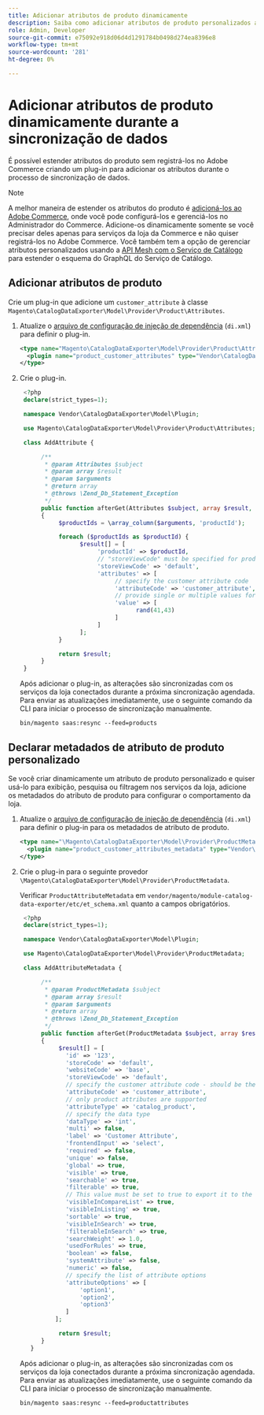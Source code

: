 ```yaml
---
title: Adicionar atributos de produto dinamicamente
description: Saiba como adicionar atributos de produto personalizados ao feed de exportação de dados de forma dinâmica durante o processo de sincronização de dados.
role: Admin, Developer
source-git-commit: e75092e918d06d4d1291784b0498d274ea8396e8
workflow-type: tm+mt
source-wordcount: '281'
ht-degree: 0%

---
```


# Adicionar atributos de produto dinamicamente durante a sincronização de dados

É possível estender atributos do produto sem registrá-los no Adobe Commerce criando um plug-in para adicionar os atributos durante o processo de sincronização de dados.

>[!NOTE]
>
>A melhor maneira de estender os atributos do produto é [adicioná-los ao Adobe Commerce](extensibility-and-customizations.md#add-product-attributes-to-adobe-commerce), onde você pode configurá-los e gerenciá-los no Administrador do Commerce. Adicione-os dinamicamente somente se você precisar deles apenas para serviços da loja da Commerce e não quiser registrá-los no Adobe Commerce. Você também tem a opção de gerenciar atributos personalizados usando a [API Mesh com o Serviço de Catálogo](../catalog-service/mesh.md) para estender o esquema do GraphQL do Serviço de Catálogo.

## Adicionar atributos de produto

Crie um plug-in que adicione um `customer_attribute` à classe `Magento\CatalogDataExporter\Model\Provider\Product\Attributes`.

1. Atualize o [arquivo de configuração de injeção de dependência](https://developer.adobe.com/commerce/php/development/build/dependency-injection-file/) (`di.xml`) para definir o plug-in.

   ```xml
   <type name="Magento\CatalogDataExporter\Model\Provider\Product\Attributes">
     <plugin name="product_customer_attributes" type="Vendor\CatalogDataExporter\Model\Plugin\AddAttribute"/>
   </type>
   ```

1. Crie o plug-in.

   ```php
    <?php
    declare(strict_types=1);
   
    namespace Vendor\CatalogDataExporter\Model\Plugin;
   
    use Magento\CatalogDataExporter\Model\Provider\Product\Attributes;
   
    class AddAttribute {
   
         /**
          * @param Attributes $subject
          * @param array $result
          * @param $arguments
          * @return array
          * @throws \Zend_Db_Statement_Exception
          */
         public function afterGet(Attributes $subject, array $result, $arguments): array
         {
              $productIds = \array_column($arguments, 'productId');
   
              foreach ($productIds as $productId) {
                    $result[] = [
                         'productId' => $productId,
                         // "storeViewCode" must be specified for products where the customer attribute value should be set
                         'storeViewCode' => 'default',
                         'attributes' => [
                              // specify the customer attribute code
                              'attributeCode' => 'customer_attribute',
                              // provide single or multiple values for the attribute
                              'value' => [
                                    rand(41,43)
                              ]
                         ]
                    ];
              }
   
              return $result;
         }
    }
   ```

   Após adicionar o plug-in, as alterações são sincronizadas com os serviços da loja conectados durante a próxima sincronização agendada. Para enviar as atualizações imediatamente, use o seguinte comando da CLI para iniciar o processo de sincronização manualmente.

   ```
   bin/magento saas:resync --feed=products
   ```

## Declarar metadados de atributo de produto personalizado

Se você criar dinamicamente um atributo de produto personalizado e quiser usá-lo para exibição, pesquisa ou filtragem nos serviços da loja, adicione os metadados do atributo de produto para configurar o comportamento da loja.

1. Atualize o [arquivo de configuração de injeção de dependência](https://developer.adobe.com/commerce/php/development/build/dependency-injection-file/) (`di.xml`) para definir o plug-in para os metadados de atributo de produto.

   ```xml
   <type name="\Magento\CatalogDataExporter\Model\Provider\ProductMetadata">
     <plugin name="product_customer_attributes_metadata" type="Vendor\CatalogDataExporter\Model\Plugin\AddAttributeMetadata"/>
   </type>
   ```

1. Crie o plug-in para o seguinte provedor `\Magento\CatalogDataExporter\Model\Provider\ProductMetadata`.

   Verificar `ProductAttributeMetadata` em `vendor/magento/module-catalog-data-exporter/etc/et_schema.xml` quanto a campos obrigatórios.

   ```php
    <?php
    declare(strict_types=1);
   
    namespace Vendor\CatalogDataExporter\Model\Plugin;
   
    use Magento\CatalogDataExporter\Model\Provider\ProductMetadata;
   
    class AddAttributeMetadata {
   
         /**
          * @param ProductMetadata $subject
          * @param array $result
          * @param $arguments
          * @return array
          * @throws \Zend_Db_Statement_Exception
          */
         public function afterGet(ProductMetadata $subject, array $result, $arguments): array
         {
              $result[] = [
                'id' => '123',
                'storeCode' => 'default',
                'websiteCode' => 'base',
                'storeViewCode' => 'default',
                // specify the customer attribute code - should be the same as used in the products attributes plugin
                'attributeCode' => 'customer_attribute',
                // only product attributes are supported
                'attributeType' => 'catalog_product',
                // specify the data type
                'dataType' => 'int',
                'multi' => false,
                'label' => 'Customer Attribute',
                'frontendInput' => 'select',
                'required' => false,
                'unique' => false,
                'global' => true,
                'visible' => true,
                'searchable' => true,
                'filterable' => true,
                // This value must be set to true to export it to the storefront services
                'visibleInCompareList' => true,
                'visibleInListing' => true,
                'sortable' => true,
                'visibleInSearch' => true,
                'filterableInSearch' => true,
                'searchWeight' => 1.0,
                'usedForRules' => true,
                'boolean' => false,
                'systemAttribute' => false,
                'numeric' => false,
                // specify the list of attribute options
                'attributeOptions' => [
                    'option1',
                    'option2',
                    'option3'
                ]
             ];
   
              return $result;
         }
      }
   ```

   Após adicionar o plug-in, as alterações são sincronizadas com os serviços da loja conectados durante a próxima sincronização agendada. Para enviar as atualizações imediatamente, use o seguinte comando da CLI para iniciar o processo de sincronização manualmente.

   ```
   bin/magento saas:resync --feed=productattributes
   ```




